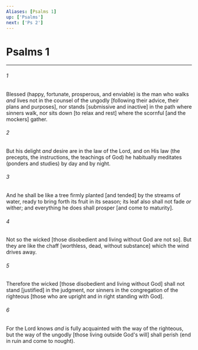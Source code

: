 ```yaml
---
Aliases: [Psalms 1]
up: ['Psalms']
next: ['Ps 2']
---
```

# Psalms 1

***














###### 1 






Blessed (happy, fortunate, prosperous, and enviable) is the man who walks _and_ lives not in the counsel of the ungodly [following their advice, their plans and purposes], nor stands [submissive and inactive] in the path where sinners walk, nor sits down [to relax and rest] where the scornful [and the mockers] gather. 













###### 2 






But his delight _and_ desire are in the law of the Lord, and on His law (the precepts, the instructions, the teachings of God) he habitually meditates (ponders and studies) by day and by night. 













###### 3 






And he shall be like a tree firmly planted [and tended] by the streams of water, ready to bring forth its fruit in its season; its leaf also shall not fade _or_ wither; and everything he does shall prosper [and come to maturity]. 













###### 4 






Not so the wicked [those disobedient and living without God are not so]. But they are like the chaff [worthless, dead, without substance] which the wind drives away. 













###### 5 






Therefore the wicked [those disobedient and living without God] shall not stand [justified] in the judgment, nor sinners in the congregation of the righteous [those who are upright and in right standing with God]. 













###### 6 






For the Lord knows _and_ is fully acquainted with the way of the righteous, but the way of the ungodly [those living outside God's will] shall perish (end in ruin and come to nought).

